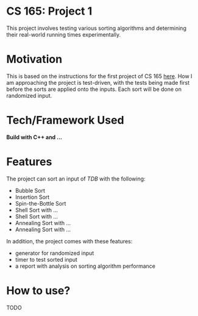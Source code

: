 # CS 165: Project 1
This project involves testing various sorting algorithms and determining their 
real-world running times experimentally.

# Motivation
This is based on the instructions for the first project of CS 165 
[here](https://www.ics.uci.edu/~goodrich/teach/cs165/proj/proj1.html). How I am
approaching the project is test-driven, with the tests being made first before
the sorts are applied onto the inputs. Each sort will be done on randomized
input.

# Tech/Framework Used
**Build with C++ and ...**

# Features
The project can sort an input of *TDB* with the following:
- Bubble Sort
- Insertion Sort
- Spin-the-Bottle Sort
- Shell Sort with ...
- Shell Sort with ...
- Annealing Sort with ...
- Annealing Sort with ...

In addition, the project comes with these features:
- generator for randomized input
- timer to test sorted input
- a report with analysis on sorting algorithm performance

# How to use?
TODO